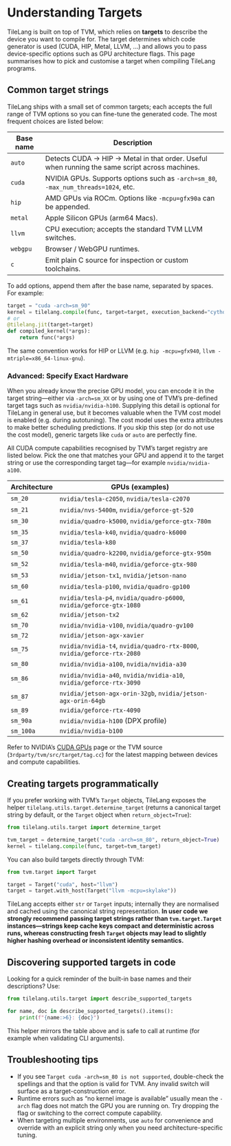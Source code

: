 # Understanding Targets

TileLang is built on top of TVM, which relies on **targets** to describe the device you want to compile for.
The target determines which code generator is used (CUDA, HIP, Metal, LLVM, …) and allows you to pass
device-specific options such as GPU architecture flags. This page summarises how to pick and customise a target
when compiling TileLang programs.

## Common target strings

TileLang ships with a small set of common targets; each accepts the full range of TVM options so you can fine-tune
the generated code. The most frequent choices are listed below:

| Base name | Description |
| --------- | ----------- |
| `auto` | Detects CUDA → HIP → Metal in that order. Useful when running the same script across machines. |
| `cuda` | NVIDIA GPUs. Supports options such as `-arch=sm_80`, `-max_num_threads=1024`, etc. |
| `hip` | AMD GPUs via ROCm. Options like `-mcpu=gfx90a` can be appended. |
| `metal` | Apple Silicon GPUs (arm64 Macs). |
| `llvm` | CPU execution; accepts the standard TVM LLVM switches. |
| `webgpu` | Browser / WebGPU runtimes. |
| `c` | Emit plain C source for inspection or custom toolchains. |

To add options, append them after the base name, separated by spaces. For example:

```python
target = "cuda -arch=sm_90"
kernel = tilelang.compile(func, target=target, execution_backend="cython")
# or
@tilelang.jit(target=target)
def compiled_kernel(*args):
    return func(*args)
```

The same convention works for HIP or LLVM (e.g. `hip -mcpu=gfx940`, `llvm -mtriple=x86_64-linux-gnu`).

### Advanced: Specify Exact Hardware

When you already know the precise GPU model, you can encode it in the target string—either via `-arch=sm_XX` or by
using one of TVM’s pre-defined target tags such as `nvidia/nvidia-h100`.  Supplying this detail is optional for
TileLang in general use, but it becomes valuable when the TVM cost model is enabled (e.g. during autotuning).  The
cost model uses the extra attributes to make better scheduling predictions.  If you skip this step (or do not use the
cost model), generic targets like `cuda` or `auto` are perfectly fine.

All CUDA compute capabilities recognised by TVM’s target registry are listed below.  Pick the one that matches your
GPU and append it to the target string or use the corresponding target tag—for example `nvidia/nvidia-a100`.

| Architecture | GPUs (examples) |
| ------------ | ---------------- |
| `sm_20` | `nvidia/tesla-c2050`, `nvidia/tesla-c2070` |
| `sm_21` | `nvidia/nvs-5400m`, `nvidia/geforce-gt-520` |
| `sm_30` | `nvidia/quadro-k5000`, `nvidia/geforce-gtx-780m` |
| `sm_35` | `nvidia/tesla-k40`, `nvidia/quadro-k6000` |
| `sm_37` | `nvidia/tesla-k80` |
| `sm_50` | `nvidia/quadro-k2200`, `nvidia/geforce-gtx-950m` |
| `sm_52` | `nvidia/tesla-m40`, `nvidia/geforce-gtx-980` |
| `sm_53` | `nvidia/jetson-tx1`, `nvidia/jetson-nano` |
| `sm_60` | `nvidia/tesla-p100`, `nvidia/quadro-gp100` |
| `sm_61` | `nvidia/tesla-p4`, `nvidia/quadro-p6000`, `nvidia/geforce-gtx-1080` |
| `sm_62` | `nvidia/jetson-tx2` |
| `sm_70` | `nvidia/nvidia-v100`, `nvidia/quadro-gv100` |
| `sm_72` | `nvidia/jetson-agx-xavier` |
| `sm_75` | `nvidia/nvidia-t4`, `nvidia/quadro-rtx-8000`, `nvidia/geforce-rtx-2080` |
| `sm_80` | `nvidia/nvidia-a100`, `nvidia/nvidia-a30` |
| `sm_86` | `nvidia/nvidia-a40`, `nvidia/nvidia-a10`, `nvidia/geforce-rtx-3090` |
| `sm_87` | `nvidia/jetson-agx-orin-32gb`, `nvidia/jetson-agx-orin-64gb` |
| `sm_89` | `nvidia/geforce-rtx-4090` |
| `sm_90a` | `nvidia/nvidia-h100` (DPX profile) |
| `sm_100a` | `nvidia/nvidia-b100` |

Refer to NVIDIA’s [CUDA GPUs](https://developer.nvidia.com/cuda-gpus) page or the TVM source
(`3rdparty/tvm/src/target/tag.cc`) for the latest mapping between devices and compute capabilities.

## Creating targets programmatically

If you prefer working with TVM’s `Target` objects, TileLang exposes the helper
`tilelang.utils.target.determine_target` (returns a canonical target string by default, or the `Target`
object when `return_object=True`):

```python
from tilelang.utils.target import determine_target

tvm_target = determine_target("cuda -arch=sm_80", return_object=True)
kernel = tilelang.compile(func, target=tvm_target)
```

You can also build targets directly through TVM:

```python
from tvm.target import Target

target = Target("cuda", host="llvm")
target = target.with_host(Target("llvm -mcpu=skylake"))
```

TileLang accepts either `str` or `Target` inputs; internally they are normalised and cached using the canonical
string representation.  **In user code we strongly recommend passing target strings rather than
`tvm.target.Target` instances—strings keep cache keys compact and deterministic across runs, whereas constructing
fresh `Target` objects may lead to slightly higher hashing overhead or inconsistent identity semantics.**

## Discovering supported targets in code

Looking for a quick reminder of the built-in base names and their descriptions? Use:

```python
from tilelang.utils.target import describe_supported_targets

for name, doc in describe_supported_targets().items():
    print(f"{name:>6}: {doc}")
```

This helper mirrors the table above and is safe to call at runtime (for example when validating CLI arguments).

## Troubleshooting tips

- If you see `Target cuda -arch=sm_80 is not supported`, double-check the spellings and that the option is valid for
  TVM. Any invalid switch will surface as a target-construction error.
- Runtime errors such as “no kernel image is available” usually mean the `-arch` flag does not match the GPU you are
  running on. Try dropping the flag or switching to the correct compute capability.
- When targeting multiple environments, use `auto` for convenience and override with an explicit string only when
  you need architecture-specific tuning.
